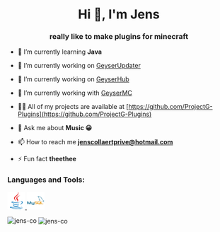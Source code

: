 <h1 align="center">Hi 👋, I'm Jens</h1>
<h3 align="center">really like to make plugins for minecraft</h3>

- 🌱 I’m currently learning **Java**

- 🔭 I’m currently working on [GeyserUpdater](https://github.com/ProjectG-Plugins/GeyserUpdater)

- 🔭 I’m currently working on [GeyserHub](https://github.com/ProjectG-Plugins/GeyserHub)

- 🔭 I’m currently working with [GeyserMC](https://github.com/GeyserMC/Geyser)

- 👨‍💻 All of my projects are available at [https://github.com/ProjectG-Plugins](https://github.com/ProjectG-Plugins)

- 💬 Ask me about **Music 😀**

- 📫 How to reach me **jenscollaertprive@hotmail.com**

- ⚡ Fun fact **theethee**


<h3 align="left">Languages and Tools:</h3>
<p align="left"> <a href="https://www.java.com" target="_blank"> <img src="https://raw.githubusercontent.com/devicons/devicon/master/icons/java/java-original.svg" alt="java" width="40" height="40"/> </a> <a href="https://www.mysql.com/" target="_blank"> <img src="https://raw.githubusercontent.com/devicons/devicon/master/icons/mysql/mysql-original-wordmark.svg" alt="mysql" width="40" height="40"/> </a> </p>

<p><img align="left" src="https://github-readme-stats.vercel.app/api/top-langs?username=jens-co&show_icons=true&locale=en&layout=compact" alt="jens-co" /></p>

<p>&nbsp;<img align="center" src="https://github-readme-stats.vercel.app/api?username=jens-co&show_icons=true&locale=en" alt="jens-co" /></p>
